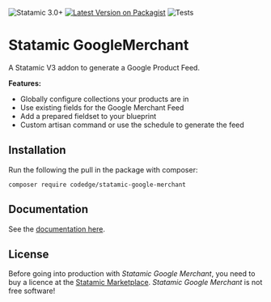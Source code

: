 ![Statamic 3.0+](https://img.shields.io/badge/Statamic-3.1+-FF269E?style=for-the-badge&link=https://statamic.com)
[![Latest Version on Packagist](https://img.shields.io/packagist/v/codedge/statamic-google-merchant?style=for-the-badge)](https://packagist.org/packages/codedge/statamic-google-merchant)
![Tests](https://github.com/codedge/statamic-google-merchant/workflows/Tests/badge.svg)

# Statamic GoogleMerchant

A Statamic V3 addon to generate a Google Product Feed.

**Features:**

-   Globally configure collections your products are in
-   Use existing fields for the Google Merchant Feed
-   Add a prepared fieldset to your blueprint
-   Custom artisan command or use the schedule to generate the feed

## Installation

Run the following the pull in the package with composer:

```
composer require codedge/statamic-google-merchant
```

## Documentation

See the [documentation here](DOCUMENTATION.md).

## License

Before going into production with _Statamic Google Merchant_, you need to buy a licence at the [Statamic Marketplace](https://statamic.com/addons/codedge/google-merchant-feed).
_Statamic Google Merchant_ is not free software!
